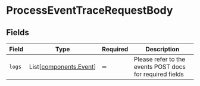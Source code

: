 # ProcessEventTraceRequestBody


## Fields

| Field                                                      | Type                                                       | Required                                                   | Description                                                |
| ---------------------------------------------------------- | ---------------------------------------------------------- | ---------------------------------------------------------- | ---------------------------------------------------------- |
| `logs`                                                     | List[[components.Event](../../models/components/event.md)] | :heavy_minus_sign:                                         | Please refer to the events POST docs for required fields   |